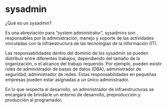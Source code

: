 # sysadmin

¿Qué es un sysadmin?

Es una abreviación para “system administrator”, sysadmins son responsables por la administración, manejo y soporte de las actividades vinculadas con la infraestructura de las tecnologías de la información (IT).

Las responsabilidades dentro del dominio de los sysadmin se pueden distribuír entre diferentes trabajos, dependiendo del tamaño de la organización, o el alcance del trabajo requerido. Por ejemplo, pueden existir roles de administrador de bases de datos (DBA), administrador de seguridad, administrador de redes. Estas responsabilidades en pequeñas empresas pueden estar asignadas a un único administrador.

En lo que respecta al desarrollo, un administrador de infraestructuras se encargará de brindarle un entorno de desarrollo, preproducción y producción al programador.
